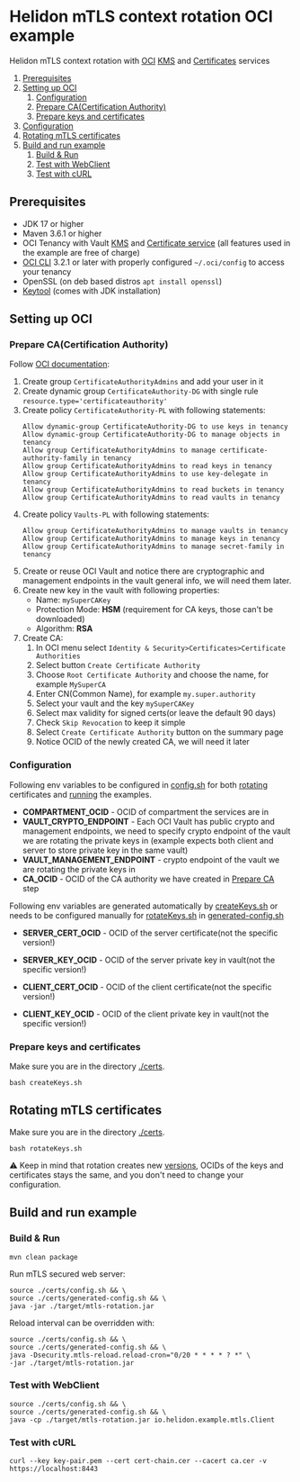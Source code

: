 # Helidon mTLS context rotation OCI example
Helidon mTLS context rotation with [OCI](https://www.oracle.com/cloud) [KMS](https://www.oracle.com/security/cloud-security/key-management) and [Certificates](https://www.oracle.com/security/cloud-security/ssl-tls-certificates) services

1. [Prerequisites](#prerequisites)  
2. [Setting up OCI](#setting-up-oci)
   1. [Configuration](#configuration) 
   2. [Prepare CA(Certification Authority)](#prepare-cacertification-authority)
   3. [Prepare keys and certificates](#prepare-keys-and-certificates)
3. [Configuration](#configuration)
4. [Rotating mTLS certificates](#rotating-mtls-certificates)
5. [Build and run example](#build-and-run-example)
   1. [Build & Run](#build--run)
   2. [Test with WebClient](#test-with-webclient)
   3. [Test with cURL](#test-with-curl)


## Prerequisites
- JDK 17 or higher
- Maven 3.6.1 or higher
- OCI Tenancy with Vault [KMS](https://www.oracle.com/security/cloud-security/key-management) and [Certificate service](https://www.oracle.com/security/cloud-security/ssl-tls-certificates) (all features used in the example are free of charge)
- [OCI CLI](https://docs.oracle.com/en-us/iaas/Content/API/SDKDocs/cliinstall.htm#Quickstart) 3.2.1 or later with properly configured `~/.oci/config` to access your tenancy
- OpenSSL (on deb based distros `apt install openssl`) 
- [Keytool](https://docs.oracle.com/en/java/javase/17/docs/specs/man/keytool.html) (comes with JDK installation)

## Setting up OCI
### Prepare CA(Certification Authority)
Follow [OCI documentation](https://docs.oracle.com/en-us/iaas/Content/certificates/managing-certificate-authorities.htm):
1. Create group `CertificateAuthorityAdmins` and add your user in it
2. Create dynamic group `CertificateAuthority-DG` with single rule `resource.type='certificateauthority'`
3. Create policy `CertificateAuthority-PL` with following statements:
    ```
    Allow dynamic-group CertificateAuthority-DG to use keys in tenancy
    Allow dynamic-group CertificateAuthority-DG to manage objects in tenancy
    Allow group CertificateAuthorityAdmins to manage certificate-authority-family in tenancy
    Allow group CertificateAuthorityAdmins to read keys in tenancy
    Allow group CertificateAuthorityAdmins to use key-delegate in tenancy
    Allow group CertificateAuthorityAdmins to read buckets in tenancy
    Allow group CertificateAuthorityAdmins to read vaults in tenancy
    ```
4. Create policy `Vaults-PL` with following statements:
    ```
    Allow group CertificateAuthorityAdmins to manage vaults in tenancy
    Allow group CertificateAuthorityAdmins to manage keys in tenancy
    Allow group CertificateAuthorityAdmins to manage secret-family in tenancy
    ```
5. Create or reuse OCI Vault and notice there are cryptographic and management endpoints in the vault general info, 
   we will need them later.
6. Create new key in the vault with following properties:
   - Name: `mySuperCAKey`
   - Protection Mode: **HSM** (requirement for CA keys, those can't be downloaded)
   - Algorithm: **RSA**
7. Create CA:
   1. In OCI menu select `Identity & Security>Certificates>Certificate Authorities`
   2. Select button `Create Certificate Authority`
   3. Choose `Root Certificate Authority` and choose the name, for example `MySuperCA`
   4. Enter CN(Common Name), for example `my.super.authority`
   5. Select your vault and the key `mySuperCAKey`
   6. Select max validity for signed certs(or leave the default 90 days)
   7. Check `Skip Revocation` to keep it simple
   8. Select `Create Certificate Authority` button on the summary page
   9. Notice OCID of the newly created CA, we will need it later

### Configuration
Following env variables to be configured in [config.sh](certs%2Fconfig.sh)
for both [rotating](#rotating-mtls-certificates) certificates and [running](#build--run) the examples.
- **COMPARTMENT_OCID** - OCID of compartment the services are in
- **VAULT_CRYPTO_ENDPOINT** - Each OCI Vault has public crypto and management endpoints, we need to specify crypto endpoint of the vault we are rotating the private keys in (example expects both client and server to store private key in the same vault)
- **VAULT_MANAGEMENT_ENDPOINT** - crypto endpoint of the vault we are rotating the private keys in
- **CA_OCID** - OCID of the CA authority we have created in [Prepare CA](#prepare-cacertification-authority) step

Following env variables are generated automatically by [createKeys.sh](certs%2FcreateKeys.sh) or needs to be configured manually for [rotateKeys.sh](certs%2FrotateKeys.sh) in [generated-config.sh](certs%2Fgenerated-config.sh)
- **SERVER_CERT_OCID** - OCID of the server certificate(not the specific version!)
- **SERVER_KEY_OCID** - OCID of the server private key in vault(not the specific version!)

- **CLIENT_CERT_OCID** - OCID of the client certificate(not the specific version!)
- **CLIENT_KEY_OCID** - OCID of the client private key in vault(not the specific version!)

### Prepare keys and certificates
Make sure you are in the directory [./certs](certs).
```shell
bash createKeys.sh
```

## Rotating mTLS certificates
Make sure you are in the directory [./certs](certs).
```shell
bash rotateKeys.sh
```
⚠️ Keep in mind that rotation creates new [versions](https://docs.oracle.com/en-us/iaas/Content/certificates/rotation-states.htm), OCIDs of the keys and certificates stays the same, and you don't need to change your configuration.

## Build and run example

### Build & Run

```shell
mvn clean package
```

Run mTLS secured web server:
```shell
source ./certs/config.sh && \
source ./certs/generated-config.sh && \
java -jar ./target/mtls-rotation.jar
```
Reload interval can be overridden with:
```shell
source ./certs/config.sh && \
source ./certs/generated-config.sh && \
java -Dsecurity.mtls-reload.reload-cron="0/20 * * * * ? *" \
-jar ./target/mtls-rotation.jar
```
### Test with WebClient
```shell
source ./certs/config.sh && \
source ./certs/generated-config.sh && \
java -cp ./target/mtls-rotation.jar io.helidon.example.mtls.Client
```

### Test with cURL
```shell
curl --key key-pair.pem --cert cert-chain.cer --cacert ca.cer -v https://localhost:8443
```